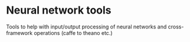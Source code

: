 # Neural network tools

Tools to help with input/output processing of neural networks and cross-framework operations (caffe to theano etc.)
